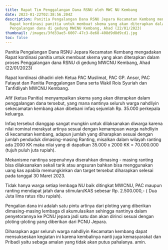 ```yaml
---
title: Rapat Tim Penggalangan Dana RSNU oleh MWC NU Kembang
date: 2023-01-22T02:38:56.204Z
description: P﻿anitia Pengalangan Dana RSNU Jepara Kecamatan Kembang mengadakan
  Rapat kordinasi panitia untuk membuat skema yang akan diterapkan dalam proses
  Pengalangan dana di gedung MWCNU Kembang, Ahad (22/01/2023)
thumbnail: /images/3fd33ae5-6007-47c3-8e68-408d9d8d9cd1.jpg
toc: false
---
```

P﻿anitia Pengalangan Dana RSNU Jepara Kecamatan Kembang mengadakan Rapat kordinasi panitia untuk membuat skema yang akan diterapkan dalam proses Penggalangan dana RSNU di gedung MWCNU Kembang, Ahad (22/01/2023)

Rapat kordinasi dihadiri oleh Ketua PAC Muslimat, PAC GP. Ansor, PAC Fatayat dan Panitia Penggalangan Dana serta Wakil Rois Syuriah dan Tanfidliyah MWCNU Kembang.

A﻿fif (ketua Panitia) menyampaikan skema yang akan diterapkan dalam penggalangan dana tersebut, yang mana nantinya seluruh warga nahdliyin sekecamatan kembang akan dibebani infaq sejumlah Rp. 35.000 perkepala keluarga.

I﻿nfaq tersebut dianggap sangat mungkin untuk dilaksanakan diwarga karena nilai nominal merakyat artinya sesuai dengan kemampuan warga nahdliyin di kecamatan kembang, adapun jumlah yang diharapkan sesuai dengan jumlah penduduk dimasing-masing Ranting, misalkan dalam wilayah ranting ada 2000 KK maka nilai yang di dapatkan 35.000 x 2000 KK = 70.000.000 (tujuh puluh juta rupiah).

M﻿ekanisme nantinya sepenuhnya diserahkan dimasing - masing ranting bisa dilaksanakan sekali tarik atau angsuran bahkan bisa menggunakan uang kas apabila memungkinkan dan target tersebut diharapkan selesai pada tanggal 30 Maret 2023.

T﻿idak hanya warga setiap lembaga NU baik ditingkat MWCNU, PAC maupun ranting mendapat jatah dana stimulan/KAS sebesar Rp. 2.500.000,- ( Dua Juta lima ratus ribu rupiah).

P﻿engalian dana ini adalah satu pintu artinya dari ploting yang diberikan dimasing-masing lembaga di akumulasikan sehingga nantinya dalam penyetorannya ke PCNU jepara jadi satu dan akan dirinci sesuai dengan ploting-ploting yang diberikan dari PCNU Jepara.

D﻿iharapkan agar seluruh warga nahdliyin Kecamatan kembang dapat mensukseskan kegiatan ini karena kembalinya nanti juga kemasyarakat dan Pribadi yaitu sebaga amalan yang tidak akan putus pahalanya. amin.